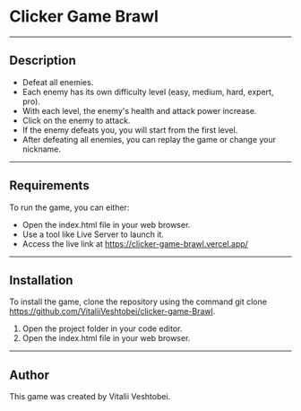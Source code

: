# Clicker Game Brawl

---

## Description

- Defeat all enemies.
- Each enemy has its own difficulty level (easy, medium, hard, expert, pro).
- With each level, the enemy's health and attack power increase.
- Click on the enemy to attack.
- If the enemy defeats you, you will start from the first level.
- After defeating all enemies, you can replay the game or change your nickname.

---

## Requirements

To run the game, you can either:

- Open the index.html file in your web browser.
- Use a tool like Live Server to launch it.
- Access the live link at https://clicker-game-brawl.vercel.app/

---

## Installation

To install the game, clone the repository using the command git clone https://github.com/VitaliiVeshtobei/clicker-game-Brawl.

1. Open the project folder in your code editor.
2. Open the index.html file in your web browser.

---

## Author

This game was created by Vitalii Veshtobei.
